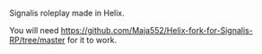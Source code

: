 Signalis roleplay made in Helix.

You will need https://github.com/Maja552/Helix-fork-for-Signalis-RP/tree/master for it to work.
